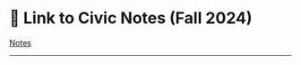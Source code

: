 # 🔗 Link to Civic Notes (Fall 2024)

[Notes](https://drive.google.com/drive/folders/1iLoXaXLxQ3zQlAjTERldVcpxr8Eb97U-?usp=sharing)

---
